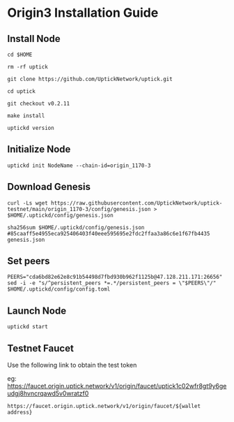 #   Origin3 Installation Guide

## Install Node

```shell
cd $HOME

rm -rf uptick

git clone https://github.com/UptickNetwork/uptick.git

cd uptick

git checkout v0.2.11

make install

uptickd version
```
## Initialize Node

```shell
uptickd init NodeName --chain-id=origin_1170-3
```

## Download Genesis

```shell
curl -Ls wget https://raw.githubusercontent.com/UptickNetwork/uptick-testnet/main/origin_1170-3/config/genesis.json > $HOME/.uptickd/config/genesis.json

sha256sum $HOME/.uptickd/config/genesis.json
#85caaff5e4955eca925406403f40eee595695e2fdc2ffaa3a86c6e1f67fb4435  genesis.json 
```


## Set peers

```shell
PEERS="cda6bd82e62e8c91b54498d7fbd930b962f1125b@47.128.211.171:26656"
sed -i -e "s/^persistent_peers *=.*/persistent_peers = \"$PEERS\"/" $HOME/.uptickd/config/config.toml
```

## Launch Node
```shell
uptickd start
```

## Testnet Faucet
Use the following link to obtain the test token

eg: https://faucet.origin.uptick.network/v1/origin/faucet/uptick1c02wfr8gt9y6geudgj8hvncrqawd5v0wratzf0

```shell
https://faucet.origin.uptick.network/v1/origin/faucet/${wallet address}
```
